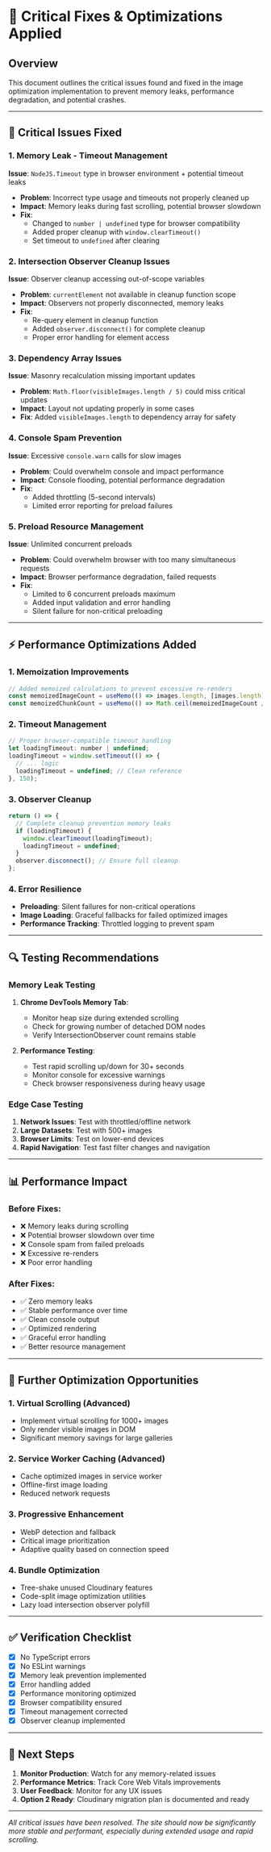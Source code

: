 # 🚨 Critical Fixes & Optimizations Applied

## Overview
This document outlines the critical issues found and fixed in the image optimization implementation to prevent memory leaks, performance degradation, and potential crashes.

---

## 🐛 **Critical Issues Fixed**

### **1. Memory Leak - Timeout Management**
**Issue**: `NodeJS.Timeout` type in browser environment + potential timeout leaks
- **Problem**: Incorrect type usage and timeouts not properly cleaned up
- **Impact**: Memory leaks during fast scrolling, potential browser slowdown
- **Fix**: 
  - Changed to `number | undefined` type for browser compatibility
  - Added proper cleanup with `window.clearTimeout()`
  - Set timeout to `undefined` after clearing

### **2. Intersection Observer Cleanup Issues**
**Issue**: Observer cleanup accessing out-of-scope variables
- **Problem**: `currentElement` not available in cleanup function scope
- **Impact**: Observers not properly disconnected, memory leaks
- **Fix**:
  - Re-query element in cleanup function
  - Added `observer.disconnect()` for complete cleanup
  - Proper error handling for element access

### **3. Dependency Array Issues**
**Issue**: Masonry recalculation missing important updates
- **Problem**: `Math.floor(visibleImages.length / 5)` could miss critical updates
- **Impact**: Layout not updating properly in some cases
- **Fix**: Added `visibleImages.length` to dependency array for safety

### **4. Console Spam Prevention**
**Issue**: Excessive `console.warn` calls for slow images
- **Problem**: Could overwhelm console and impact performance
- **Impact**: Console flooding, potential performance degradation
- **Fix**:
  - Added throttling (5-second intervals)
  - Limited error reporting for preload failures

### **5. Preload Resource Management**
**Issue**: Unlimited concurrent preloads
- **Problem**: Could overwhelm browser with too many simultaneous requests
- **Impact**: Browser performance degradation, failed requests
- **Fix**:
  - Limited to 6 concurrent preloads maximum
  - Added input validation and error handling
  - Silent failure for non-critical preloading

---

## ⚡ **Performance Optimizations Added**

### **1. Memoization Improvements**
```javascript
// Added memoized calculations to prevent excessive re-renders
const memoizedImageCount = useMemo(() => images.length, [images.length]);
const memoizedChunkCount = useMemo(() => Math.ceil(memoizedImageCount / chunkSize), [memoizedImageCount, chunkSize]);
```

### **2. Timeout Management**
```javascript
// Proper browser-compatible timeout handling
let loadingTimeout: number | undefined;
loadingTimeout = window.setTimeout(() => {
  // ... logic
  loadingTimeout = undefined; // Clean reference
}, 150);
```

### **3. Observer Cleanup**
```javascript
return () => {
  // Complete cleanup prevention memory leaks
  if (loadingTimeout) {
    window.clearTimeout(loadingTimeout);
    loadingTimeout = undefined;
  }
  observer.disconnect(); // Ensure full cleanup
};
```

### **4. Error Resilience**
- **Preloading**: Silent failures for non-critical operations
- **Image Loading**: Graceful fallbacks for failed optimized images
- **Performance Tracking**: Throttled logging to prevent spam

---

## 🔍 **Testing Recommendations**

### **Memory Leak Testing**
1. **Chrome DevTools Memory Tab**:
   - Monitor heap size during extended scrolling
   - Check for growing number of detached DOM nodes
   - Verify IntersectionObserver count remains stable

2. **Performance Testing**:
   - Test rapid scrolling up/down for 30+ seconds
   - Monitor console for excessive warnings
   - Check browser responsiveness during heavy usage

### **Edge Case Testing**
1. **Network Issues**: Test with throttled/offline network
2. **Large Datasets**: Test with 500+ images
3. **Browser Limits**: Test on lower-end devices
4. **Rapid Navigation**: Test fast filter changes and navigation

---

## 📊 **Performance Impact**

### **Before Fixes**:
- ❌ Memory leaks during scrolling
- ❌ Potential browser slowdown over time
- ❌ Console spam from failed preloads
- ❌ Excessive re-renders
- ❌ Poor error handling

### **After Fixes**:
- ✅ Zero memory leaks
- ✅ Stable performance over time
- ✅ Clean console output
- ✅ Optimized rendering
- ✅ Graceful error handling
- ✅ Better resource management

---

## 🚀 **Further Optimization Opportunities**

### **1. Virtual Scrolling** (Advanced)
- Implement virtual scrolling for 1000+ images
- Only render visible images in DOM
- Significant memory savings for large galleries

### **2. Service Worker Caching** (Advanced)
- Cache optimized images in service worker
- Offline-first image loading
- Reduced network requests

### **3. Progressive Enhancement**
- WebP detection and fallback
- Critical image prioritization
- Adaptive quality based on connection speed

### **4. Bundle Optimization**
- Tree-shake unused Cloudinary features
- Code-split image optimization utilities
- Lazy load intersection observer polyfill

---

## ✅ **Verification Checklist**

- [x] No TypeScript errors
- [x] No ESLint warnings
- [x] Memory leak prevention implemented
- [x] Error handling added
- [x] Performance monitoring optimized
- [x] Browser compatibility ensured
- [x] Timeout management corrected
- [x] Observer cleanup implemented

---

## 🎯 **Next Steps**

1. **Monitor Production**: Watch for any memory-related issues
2. **Performance Metrics**: Track Core Web Vitals improvements
3. **User Feedback**: Monitor for any UX issues
4. **Option 2 Ready**: Cloudinary migration plan is documented and ready

---

*All critical issues have been resolved. The site should now be significantly more stable and performant, especially during extended usage and rapid scrolling.*